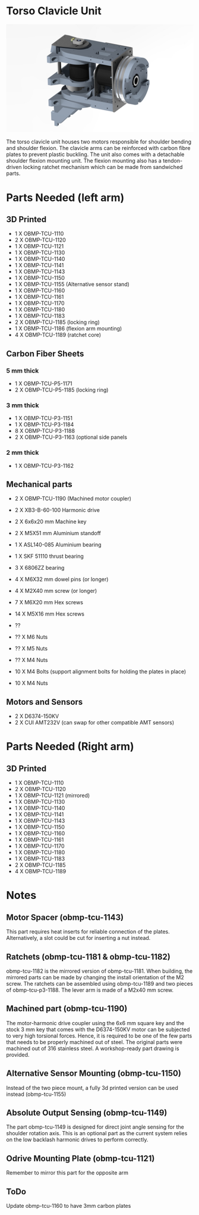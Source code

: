 # Torso Clavicle Unit

<img src="https://raw.githubusercontent.com/newdexterity/Open-Biomanual-Manipulation-System/master/images/readme/obmp-tcu-1100.jpg" width="800">

The torso clavicle unit houses two motors responsible for shoulder bending and shoulder flexion. The clavicle arms can be reinforced with carbon fibre plates to prevent plastic buckling.
The unit also comes with a detachable shoulder flexion mounting unit. The flexion mounting also has a tendon-driven locking ratchet mechanism which can be made from sandwiched parts.

# Parts Needed (left arm)
## 3D Printed

* 1 X OBMP-TCU-1110
* 2 X OBMP-TCU-1120
* 1 X OBMP-TCU-1121
* 1 X OBMP-TCU-1130
* 1 X OBMP-TCU-1140
* 1 X OBMP-TCU-1141
* 1 X OBMP-TCU-1143
* 1 X OBMP-TCU-1150
* 1 X OBMP-TCU-1155 (Alternative sensor stand)
* 1 X OBMP-TCU-1160
* 1 X OBMP-TCU-1161
* 1 X OBMP-TCU-1170
* 1 X OBMP-TCU-1180
* 1 X OBMP-TCU-1183
* 2 X OBMP-TCU-1185 (locking ring)
* 1 X OBMP-TCU-1186 (flexion arm mounting)
* 4 X OBMP-TCU-1189 (ratchet core)

## Carbon Fiber Sheets
### 5 mm thick

* 1 X OBMP-TCU-P5-1171
* 2 X OBMP-TCU-P5-1185 (locking ring)

### 3 mm thick

* 1 X OBMP-TCU-P3-1151
* 1 X OBMP-TCU-P3-1184
* 8 X OBMP-TCU-P3-1188
* 2 X OBMP-TCU-P3-1163 (optional side panels

### 2 mm thick

* 1 X OBMP-TCU-P3-1162

## Mechanical parts

* 2 X OBMP-TCU-1190 (Machined motor coupler)
* 2 X XB3-B-60-100 Harmonic drive
* 2 X 6x6x20 mm Machine key
* 2 X M5X51 mm Aluminium standoff
* 1 X ASL140-085 Aluminium bearing
* 1 X SKF 51110 thrust bearing
* 3 X 6806ZZ bearing
* 4 X M6X32 mm dowel pins (or longer)
* 4 X M2X40 mm screw (or longer)
* 7 X M6X20 mm Hex screws
* 14 X M5X16 mm Hex screws
* ??
* ?? X M6 Nuts
* ?? X M5 Nuts
* ?? X M4 Nuts

* 10 X M4 Bolts (support alignment bolts for holding the plates in place)
* 10 X M4 Nuts

## Motors and Sensors

* 2 X D6374-150KV
* 2 X CUI AMT232V (can swap for other compatible AMT sensors)


# Parts Needed (Right arm)
## 3D Printed

* 1 X OBMP-TCU-1110
* 2 X OBMP-TCU-1120
* 1 X OBMP-TCU-1121 (mirrored)
* 1 X OBMP-TCU-1130
* 1 X OBMP-TCU-1140
* 1 X OBMP-TCU-1141
* 1 X OBMP-TCU-1143
* 1 X OBMP-TCU-1150
* 1 X OBMP-TCU-1160
* 1 X OBMP-TCU-1161
* 1 X OBMP-TCU-1170
* 1 X OBMP-TCU-1180
* 1 X OBMP-TCU-1183
* 2 X OBMP-TCU-1185
* 4 X OBMP-TCU-1189

# Notes
## Motor Spacer (obmp-tcu-1143)

This part requires heat inserts for reliable connection of the plates. Alternatively, a slot could be cut for inserting a nut instead.

## Ratchets (obmp-tcu-1181 & obmp-tcu-1182)

obmp-tcu-1182 is the mirrored version of obmp-tcu-1181. When building, the mirrored parts can be made by changing the install orientation of the M2 screw.
The ratchets can be assembled using obmp-tcu-1189 and two pieces of obmp-tcu-p3-1188. The lever arm is made of a M2x40 mm screw.

## Machined part (obmp-tcu-1190)

The motor-harmonic drive coupler using the 6x6 mm square key and the stock 3 mm key that comes with the D6374-150KV motor can be subjected to very high torsional forces.
Hence, it is required to be one of the few parts that needs to be properly machined out of steel. The original parts were machined out of 316 stainless steel. A workshop-ready part drawing is provided.

## Alternative Sensor Mounting (obmp-tcu-1150)

Instead of the two piece mount, a fully 3d printed version can be used instead (obmp-tcu-1155)

## Absolute Output Sensing (obmp-tcu-1149)

The part obmp-tcu-1149 is designed for direct joint angle sensing for the shoulder rotation axis. This is an optional part as the current system relies on the low backlash harmonic drives to perform correctly.

## Odrive Mounting Plate (obmp-tcu-1121)

Remember to mirror this part for the opposite arm

## ToDo

Update obmp-tcu-1160 to have 3mm carbon plates
